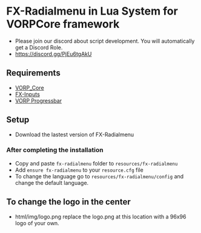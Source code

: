 # FX-Radialmenu in Lua System for VORPCore framework

* Please join our discord about script development. You will automatically get a Discord Role.
* https://discord.gg/PjEu6tgAkU

## Requirements
- [VORP_Core](https://github.com/VORPCORE/vorp-core-lua)
- [FX-Inputs](https://github.com/Fixitfy/fx-input)
- [VORP Progressbar](https://github.com/VORPCORE/vorp_progressbar)

## Setup
* Download the lastest version of FX-Radialmenu

### After completing the installation
* Copy and paste ```fx-radialmenu``` folder to ```resources/fx-radialmenu```
* Add ```ensure fx-radialmenu``` to your ```resource.cfg``` file
* To change the language go to ```resources/fx-radialmenu/config``` and change the default language.

## To change the logo in the center
* html/img/logo.png replace the logo.png at this location with a 96x96 logo of your own.